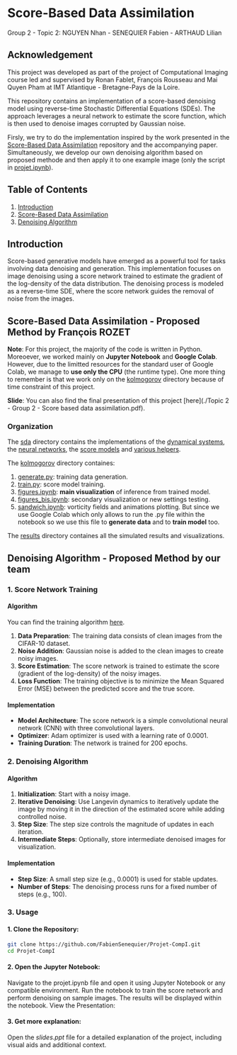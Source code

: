 # Score-Based Data Assimilation

Group 2 - Topic 2: NGUYEN Nhan - SENEQUIER Fabien - ARTHAUD Lilian

## Acknowledgement
This project was developed as part of the project of Computational Imaging course led and supervised by Ronan Fablet, François Rousseau and Mai Quyen Pham at IMT Atlantique - Bretagne-Pays de la Loire.

This repository contains an implementation of a score-based denoising model using reverse-time Stochastic Differential Equations (SDEs). The approach leverages a neural network to estimate the score function, which is then used to denoise images corrupted by Gaussian noise. 

Firsly, we try to do the implementation inspired by the work presented in the [Score-Based Data Assimilation](https://github.com/francois-rozet/sda/tree/master?tab=readme-ov-file) repository and the accompanying paper. Simultaneously, we develop our own denoising algorithm based on proposed methode and then apply it to one example image (only the script in [projet.ipynb](./projet.ipynb)).

## Table of Contents

1. [Introduction](#introduction)
2. [Score-Based Data Assimilation](#score-based-data-assimilation)
3. [Denoising Algorithm](#denoising-algorithm)

## Introduction

Score-based generative models have emerged as a powerful tool for tasks involving data denoising and generation. This implementation focuses on image denoising using a score network trained to estimate the gradient of the log-density of the data distribution. The denoising process is modeled as a reverse-time SDE, where the score network guides the removal of noise from the images.

## Score-Based Data Assimilation - Proposed Method by François ROZET

**Note**: For this project, the majority of the code is written in Python. Moreoever, we worked mainly on **Jupyter Notebook** and **Google Colab**. However, due to the limitted resources for the standard user of Google Colab, we manage to **use only the CPU** (the runtime type). One more thing to remember is that we work only on the [kolmogorov](./experiments/kolmogorov) directory because of time constraint of this project.
 
**Slide**: You can also find the final presentation of this project [here](./Topic 2 - Group 2 - Score based data assimilation.pdf). 

###  Organization
The [sda](./sda) directory contains the implementations of the [dynamical systems](./sda/sda/mcs.py), the [neural networks](./sda/sda/nn.py), the [score models](./sda/sda/score.py) and [various helpers](./sda/sda/utils.py).

The [kolmogorov](./experiments/kolmogorov) directory containes:

1. [generate.py](./experiments/kolmogorov/generate.py): training data generation.
2. [train.py](./experiments/kolmogorov/train.py): score model training.
3. [figures.ipynb](./experiments/kolmogorov/figures.ipynb): **main visualization** of inference from trained model.
4. [figures_bis.ipynb](./experiments/kolmogorov/figures_bis.ipynb): secondary visualization or new settings testing.
5. [sandwich.ipynb](./experiments/kolmogorov/sandwich.ipynb): vorticity fields and animations plotting. But since we use Google Colab which only allows to run the .py file within the notebook so we use this file to **generate data** and to **train model** too.

The [results](./results) directory containes all the simulated results and visualizations.

## Denoising Algorithm - Proposed Method by our team

### 1. Score Network Training 

#### Algorithm

You can find the training algorithm [here](./Training_algo.png).

1. **Data Preparation**: The training data consists of clean images from the CIFAR-10 dataset.
2. **Noise Addition**: Gaussian noise is added to the clean images to create noisy images.
3. **Score Estimation**: The score network is trained to estimate the score (gradient of the log-density) of the noisy images.
4. **Loss Function**: The training objective is to minimize the Mean Squared Error (MSE) between the predicted score and the true score.

#### Implementation

- **Model Architecture**: The score network is a simple convolutional neural network (CNN) with three convolutional layers.
- **Optimizer**: Adam optimizer is used with a learning rate of 0.0001.
- **Training Duration**: The network is trained for 200 epochs.

### 2. Denoising Algorithm

#### Algorithm

1. **Initialization**: Start with a noisy image.
2. **Iterative Denoising**: Use Langevin dynamics to iteratively update the image by moving it in the direction of the estimated score while adding controlled noise.
3. **Step Size**: The step size controls the magnitude of updates in each iteration.
4. **Intermediate Steps**: Optionally, store intermediate denoised images for visualization.

#### Implementation

- **Step Size**: A small step size (e.g., 0.0001) is used for stable updates.
- **Number of Steps**: The denoising process runs for a fixed number of steps (e.g., 100).

### 3. Usage

#### 1. Clone the Repository:
   ```bash
   git clone https://github.com/FabienSenequier/Projet-CompI.git
   cd Projet-CompI
   ```

#### 2. Open the Jupyter Notebook:

Navigate to the projet.ipynb file and open it using Jupyter Notebook or any compatible environment.
Run the notebook to train the score network and perform denoising on sample images. The results will be displayed within the notebook.
View the Presentation:

#### 3. Get more explanation:
Open the *slides.ppt* file for a detailed explanation of the project, including visual aids and additional context.

